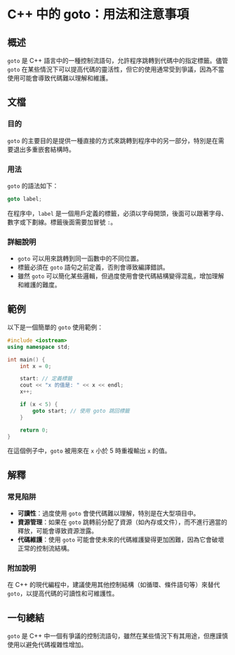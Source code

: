 <!--
Meta Description: # C++ 中的 goto：用法和注意事項 ## 概述 `goto` 是 C++ 語言中的一種控制流語句，允許程序跳轉到代碼中的指定標籤。儘管 `goto` 在某些情況下可以提高代碼的靈活性，但它的使用通常受到爭議，因為不當使用可能會導致代碼難以理解和維護。 ## 文檔 ### 目的 `goto` ...
Meta Keywords: goto, cpp, label, int, start
-->

# C++ 中的 goto：用法和注意事項

## 概述
`goto` 是 C++ 語言中的一種控制流語句，允許程序跳轉到代碼中的指定標籤。儘管 `goto` 在某些情況下可以提高代碼的靈活性，但它的使用通常受到爭議，因為不當使用可能會導致代碼難以理解和維護。

## 文檔
### 目的
`goto` 的主要目的是提供一種直接的方式來跳轉到程序中的另一部分，特別是在需要退出多重嵌套結構時。

### 用法
`goto` 的語法如下：
```cpp
goto label;
```
在程序中，`label` 是一個用戶定義的標籤，必須以字母開頭，後面可以跟著字母、數字或下劃線。標籤後面需要加冒號 `:`。

### 詳細說明
- `goto` 可以用來跳轉到同一函數中的不同位置。
- 標籤必須在 `goto` 語句之前定義，否則會導致編譯錯誤。
- 雖然 `goto` 可以簡化某些邏輯，但過度使用會使代碼結構變得混亂，增加理解和維護的難度。

## 範例
以下是一個簡單的 `goto` 使用範例：
```cpp
#include <iostream>
using namespace std;

int main() {
    int x = 0;

    start: // 定義標籤
    cout << "x 的值是: " << x << endl;
    x++;

    if (x < 5) {
        goto start; // 使用 goto 跳回標籤
    }

    return 0;
}
```
在這個例子中，`goto` 被用來在 `x` 小於 5 時重複輸出 `x` 的值。

## 解釋
### 常見陷阱
- **可讀性**：過度使用 `goto` 會使代碼難以理解，特別是在大型項目中。
- **資源管理**：如果在 `goto` 跳轉前分配了資源（如內存或文件），而不進行適當的釋放，可能會導致資源泄露。
- **代碼維護**：使用 `goto` 可能會使未來的代碼維護變得更加困難，因為它會破壞正常的控制流結構。

### 附加說明
在 C++ 的現代編程中，建議使用其他控制結構（如循環、條件語句等）來替代 `goto`，以提高代碼的可讀性和可維護性。

## 一句總結
`goto` 是 C++ 中一個有爭議的控制流語句，雖然在某些情況下有其用途，但應謹慎使用以避免代碼複雜性增加。